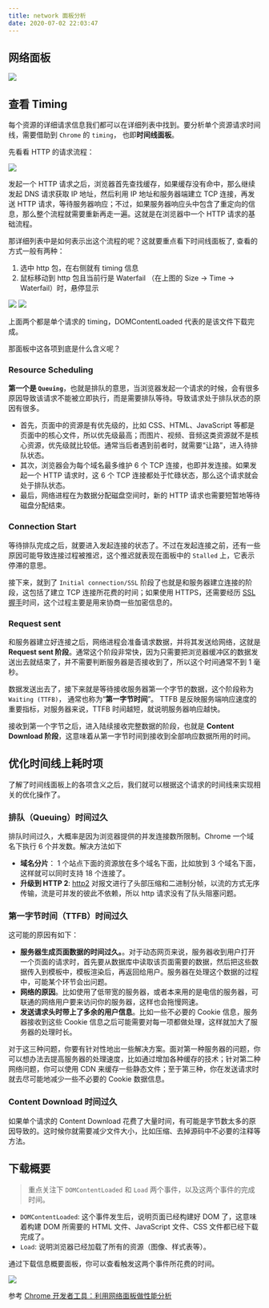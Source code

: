 ```yaml
---
title: network 面板分析
date: 2020-07-02 22:03:47
---
```


## 网络面板

![](../../assets/browser/chrome/network.png)

## 查看 Timing

每个资源的详细请求信息我们都可以在详细列表中找到。要分析单个资源请求时间线，需要借助到 `Chrome` 的 `timing`， 也即**时间线面板**。

先看看 HTTP 的请求流程：

![](../../assets/browser/chrome/http.png)

发起一个 HTTP 请求之后，浏览器首先查找缓存，如果缓存没有命中，那么继续发起 DNS 请求获取 IP 地址，然后利用 IP 地址和服务器端建立 TCP 连接，再发送 HTTP 请求，等待服务器响应；不过，如果服务器响应头中包含了重定向的信息，那么整个流程就需要重新再走一遍。这就是在浏览器中一个 HTTP 请求的基础流程。

那详细列表中是如何表示出这个流程的呢？这就要重点看下时间线面板了, 查看的方式一般有两种：

1. 选中 http 包，在右侧就有 timing 信息
2. 鼠标移动到 http 包且当前行是 Waterfail （在上图的 Size -> Time -> Waterfail）时，悬停显示

<div class='flex-img'>

![](../../assets/browser/chrome/timing.png)
![](../../assets/browser/chrome/timing2.png)

</div>

上面两个都是单个请求的 timing，DOMContentLoaded 代表的是该文件下载完成。

那面板中这各项到底是什么含义呢？

### Resource Scheduling

**第一个是 `Queuing`**，也就是排队的意思，当浏览器发起一个请求的时候，会有很多原因导致该请求不能被立即执行，而是需要排队等待。导致请求处于排队状态的原因有很多。

- 首先，页面中的资源是有优先级的，比如 CSS、HTML、JavaScript 等都是页面中的核心文件，所以优先级最高；而图片、视频、音频这类资源就不是核心资源，优先级就比较低。通常当后者遇到前者时，就需要“让路”，进入待排队状态。
- 其次，浏览器会为每个域名最多维护 6 个 TCP 连接，也即并发连接。如果发起一个 HTTP 请求时，这 6 个 TCP 连接都处于忙碌状态，那么这个请求就会处于排队状态。
- 最后，网络进程在为数据分配磁盘空间时，新的 HTTP 请求也需要短暂地等待磁盘分配结束。

### Connection Start

等待排队完成之后，就要进入发起连接的状态了。不过在发起连接之前，还有一些原因可能导致连接过程被推迟，这个推迟就表现在面板中的 `Stalled` 上，它表示停滞的意思。

接下来，就到了 `Initial connection/SSL` 阶段了也就是和服务器建立连接的阶段，这包括了建立 TCP 连接所花费的时间；如果使用 HTTPS，还需要经历 [SSL 握手](../http/https/tsl.md)时间，这个过程主要是用来协商一些加密信息的。

### Request sent

和服务器建立好连接之后，网络进程会准备请求数据，并将其发送给网络，这就是 **Request sent 阶段**。通常这个阶段非常快，因为只需要把浏览器缓冲区的数据发送出去就结束了，并不需要判断服务器是否接收到了，所以这个时间通常不到 1 毫秒。

数据发送出去了，接下来就是等待接收服务器第一个字节的数据，这个阶段称为 `Waiting (TTFB)`， 通常也称为“**第一字节时间**”。 TTFB 是反映服务端响应速度的重要指标，对服务器来说，TTFB 时间越短，就说明服务器响应越快。

接收到第一个字节之后，进入陆续接收完整数据的阶段，也就是 **Content Download 阶段**，这意味着从第一字节时间到接收到全部响应数据所用的时间。

## 优化时间线上耗时项

了解了时间线面板上的各项含义之后，我们就可以根据这个请求的时间线来实现相关的优化操作了。

### 排队（Queuing）时间过久

排队时间过久，大概率是因为浏览器提供的并发连接数所限制。Chrome 一个域名下执行 6 个并发数。解决方法如下

- **域名分片**： 1 个站点下面的资源放在多个域名下面，比如放到 3 个域名下面，这样就可以同时支持 18 个连接了。
- **升级到 HTTP 2**: [http2](../http/http2/http2.md) 对报文进行了头部压缩和二进制分帧，以流的方式无序传输，流是可并发的彼此不依赖，所以 http 请求没有了队头阻塞问题。

### 第一字节时间（TTFB）时间过久

这可能的原因有如下：

- **服务器生成页面数据的时间过久。**。对于动态网页来说，服务器收到用户打开一个页面的请求时，首先要从数据库中读取该页面需要的数据，然后把这些数据传入到模板中，模板渲染后，再返回给用户。服务器在处理这个数据的过程中，可能某个环节会出问题。
- **网络的原因**。比如使用了低带宽的服务器，或者本来用的是电信的服务器，可联通的网络用户要来访问你的服务器，这样也会拖慢网速。
- **发送请求头时带上了多余的用户信息**。比如一些不必要的 Cookie 信息，服务器接收到这些 Cookie 信息之后可能需要对每一项都做处理，这样就加大了服务器的处理时长。

对于这三种问题，你要有针对性地出一些解决方案。面对第一种服务器的问题，你可以想办法去提高服务器的处理速度，比如通过增加各种缓存的技术；针对第二种网络问题，你可以使用 CDN 来缓存一些静态文件；至于第三种，你在发送请求时就去尽可能地减少一些不必要的 Cookie 数据信息。

### Content Download 时间过久

如果单个请求的 Content Download 花费了大量时间，有可能是字节数太多的原因导致的。这时候你就需要减少文件大小，比如压缩、去掉源码中不必要的注释等方法。

## 下载概要

> 重点关注下 `DOMContentLoaded` 和 `Load` 两个事件，以及这两个事件的完成时间。

- `DOMContentLoaded`: 这个事件发生后，说明页面已经构建好 DOM 了，这意味着构建 DOM 所需要的 HTML 文件、JavaScript 文件、CSS 文件都已经下载完成了。
- `Load`: 说明浏览器已经加载了所有的资源（图像、样式表等）。

通过下载信息概要面板，你可以查看触发这两个事件所花费的时间。

![](../../assets/browser/chrome/network-summary.png)

参考 [Chrome 开发者工具：利用网络面板做性能分析](https://time.geekbang.org/column/article/138844?code=NiCoaK-xsW6tErzSr6ZGB3jwgne3Pqg7v1UPGf9ApOI)
